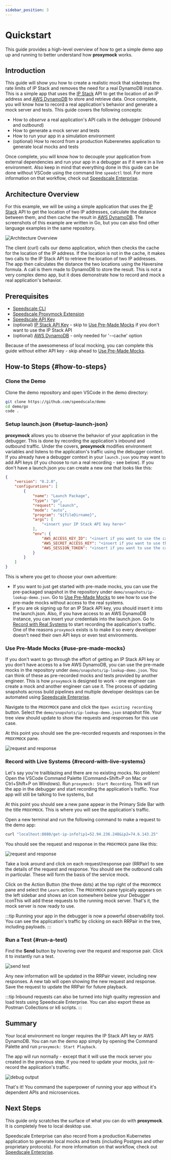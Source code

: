 ```yaml
---
sidebar_position: 3
---
```


# Quickstart

This guide provides a high-level overview of how to get a simple demo app up and running to better understand how **proxymock** works.

## Introduction

This guide will show you how to create a realistic mock that sidesteps the rate limits of IP Stack and removes the need for a real DynamoDB instance. This is a simple app that uses the [IP Stack](https://ipstack.com/) API to get the location of an IP address and [AWS DynamoDB](https://aws.amazon.com/dynamodb/) to store and retrieve data. Once complete, you will know how to record a real application's behavior and generate a mock server and tests. This guide covers the following concepts:

* How to *observe* a real application's API calls in the debugger (inbound and outbound)
* How to generate a mock server and tests
* How to run your app in a simulation environment
* (optional) How to record from a production Kuberenetes application to generate local mocks and tests

Once complete, you will know how to decouple your application from external dependencies and run your app in a debugger as if it were in a live environment. Also keep in mind that everything done in this guide can be done without VSCode using the command line `speedctl` tool. For more information on that workflow, check out [Speedscale Enterprise](../../intro.md).

## Architecture Overview

For this example, we will be using a simple application that uses the [IP Stack](https://ipstack.com/) API to get the location of two IP addresses, calculate the distance between them, and then cache the result in [AWS DynamoDB](https://aws.amazon.com/dynamodb/). The screenshots of this example are written in Go, but you can also find other language examples in the same repository.

![Architecture Overview](./quickstart/ip-lookup-demo-architecture.png)

The client (curl) calls our demo application, which then checks the cache for the location of the IP address. If the location is not in the cache, it makes two calls to the IP Stack API to retrieve the location of two IP addresses. The app then calculates the distance the two locations using the Haversine formula. A call is them made to DynamoDB to store the result. This is not a very complex demo app, but it does demonstrate how to record and mock a real application's behavior.

## Prerequisites

* [Speedscale CLI](./installation.md#install-speedctl)
* [Speedscale Proxymock Extension](./installation.md#install-proxymock-extension)
* [Speedscale API Key](./api-key.md)
* (optional) [IP Stack API Key](https://ipstack.com/) - skip to [Use Pre-Made Mocks](#use-pre-made-mocks) if you don't want to use the IP Stack API
* (optional) [AWS DynamoDB](https://aws.amazon.com/dynamodb/) - only needed for '--cache' option

Because of the awesomeness of local mocking, you can complete this guide without either API key - skip ahead to [Use Pre-Made Mocks](#running-the-demo).

## How-to Steps {#how-to-steps}

### Clone the Demo

Clone the demo repository and open VSCode in the demo directory:

```bash
git clone https://github.com/speedscale/demo
cd demo/go
code .
```

### Setup launch.json {#setup-launch-json}

**proxymock** allows you to observe the behavior of your application in the debugger. This is done by recording the application's inbound and outbound traffic. Under the covers, **proxymock** modifies environment variables and listens to the application's traffic using the debugger context. If you already have a debugger context in your `launch.json` you may want to add API keys (if you choose to run a real recording - see below). If you don't have a launch.json you can create a new one that looks like this:

```json
{
    "version": "0.2.0",
    "configurations": [
        {
            "name": "Launch Package",
            "type": "go",
            "request": "launch",
            "mode": "auto",
            "program": "${fileDirname}",
            "args": [
                "<insert your IP Stack API key here>"
            ],
            "env": {
                "AWS_ACCESS_KEY_ID": "<insert if you want to use the cache>",
                "AWS_SECRET_ACCESS_KEY": "<insert if you want to use the cache>",
                "AWS_SESSION_TOKEN": "<insert if you want to use the cache>"
            }
        }
    ]
}
```

This is where you get to choose your own adventure:
* If you want to just get started with pre-made mocks, you can use the pre-packaged snapshot in the repository under `demo/snapshots/ip-lookup-demo.json`. Go to [Use Pre-Made Mocks](#use-pre-made-mocks) to see how to use the pre-made mocks without access to the real systems.
* If you are ok signing up for an IP Stack API key, you should insert it into the launch.json. Also, if you have access to an AWS DynamoDB instance, you can insert your credentials into the launch.json. Go to [Record with Real Systems](#record-with-live-systems) to start recording the application's traffic. One of the reasons `proxymock` exists is to make it so every developer doesn't need their own API keys or even test environments.

### Use Pre-Made Mocks {#use-pre-made-mocks}

If you don't want to go through the effort of getting an IP Stack API key or you don't have access to a live AWS DynamoDB, you can use the pre-made mocks in the repository under `demo/snapshots/ip-lookup-demo.json`.  You can think of these as pre-recorded mocks and tests provided by another engineer. This is how `proxymock` is designed to work - one engineer can create a mock and another engineer can use it. The process of updating snapshots across build pipelines and multiple developer desktops can be automated using [Speedscale Enterprise](../../intro.md).

Navigate to the `PROXYMOCK` pane and click the `Open existing recording` button. Select the `demo/snapshots/ip-lookup-demo.json` snapshot file. Your tree view should update to show the requests and responses for this use case.

At this point you should see the pre-recorded requests and responses in the `PROXYMOCK` pane.

![request and response](./quickstart/rrpairs.png)

### Record with Live Systems {#record-with-live-systems}

Let's say you're trailblazing and there are no existing mocks. No problem! Open the VSCode Command Palette (Command+Shift+P on Mac or Ctrl+Shift+P on Windows).  Run `proxymock: Start Recording`. This will run the app in the debugger and start recording the application's traffic. Your app will still be talking to live systems, but 

At this point you should see a new pane appear in the Primary Side Bar with the title `PROXYMOCK`. This is where you will see the application's traffic.

Open a new terminal and run the following command to make a request to the demo app:

```bash
curl "localhost:8080/get-ip-info?ip1=52.94.236.248&ip2=74.6.143.25"
```

You should see the request and response in the `PROXYMOCK` pane like this:

![request and response](./quickstart/rrpairs.png)

Take a look around and click on each request/response pair (RRPair) to see the details of the request and response. You should see the outbound calls in particular. These will form the basis of the service mock.

Click on the Action Button (the three dots) at the top right of the `PROXYMOCK` pane and select the `Learn` action. The `PROXYMOCK` pane typically appears on the left sidebar and shows an icon somewhere below your Debugger iconThis will add these requests to the running mock server. That's it, the mock server is now ready to use.

:::tip
Running your app in the debugger is now a powerful observability tool. You can see the application's traffic by clicking on each RRPair in the tree, including payloads.
:::
### Run a Test {#run-a-test}

Find the **Send** button by hovering over the request and response pair. Click it to instantly run a test.

![send test](./quickstart/send-test.png)

Any new information will be updated in the RRPair viewer, including new responses. A new tab will open showing the new request and response. Save the request to update the RRPair for future playback.

:::tip
Inbound requests can also be turned into high quality regression and load tests using Speedscale Enterprise. You can also export these as Postman Collections or k6 scripts.
:::

## Summary

Your local environment no longer requires the IP Stack API key or AWS DynamoDB. You can run the demo app simply by opening the Command Palette and run `proxymock: Start Playback`.

The app will run normally - except that it will use the mock server you created in the previous step. If you need to update your mocks, just re-record the application's traffic.

![debug output](./quickstart/debug-output.png)

That's it! You command the superpower of running your app without it's dependent APIs and microservices.

## Next Steps

This guide only scratches the surface of what you can do with **proxymock**. It is completely free to local desktop use.

Speedscale Enterprise can also record from a production Kubernetes application to generate local mocks and tests (including Postgres and other proprietary protocols). For more information on that workflow, check out [Speedscale Enterprise](../../intro.md).
